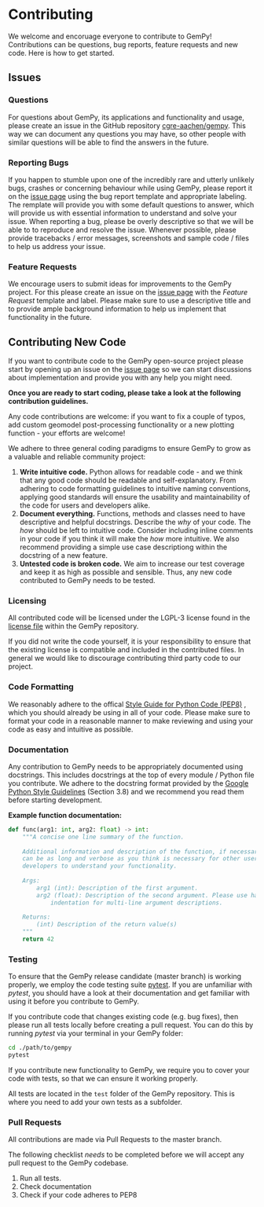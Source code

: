 # Contributing

We welcome and encoruage everyone to contribute to GemPy! 
Contributions can be questions, bug reports, feature requests and new code. 
Here is how to get started.

## Issues 

### Questions

For questions about GemPy, its applications and functionality and usage, please
create an issue in the GitHub repository 
[cgre-aachen/gempy](https://github.com/cgre-aachen/gempy). This way we can 
document any questions you may have, so other people with similar questions 
will be able to find the answers in the future.

### Reporting Bugs

If you happen to stumble upon one of the incredibly rare and utterly unlikely
bugs, crashes or concerning behaviour while using GemPy, please report it on 
the [issue page](https://github.com/cgre-aachen/gempy/issues) using the bug 
report template and appropriate labeling. The remplate will provide you with 
some default questions to answer, which will provide us with essential 
information to understand and solve your issue. When reporting a bug, please be 
overly descriptive so that we will be able to to reproduce and resolve the issue. 
Whenever possible, please provide tracebacks / error messages, screenshots and
sample code / files to help us address your issue.

### Feature Requests

We encourage users to submit ideas for improvements to the GemPy project. For
this please create an issue on the
 [issue page](https://github.com/cgre-aachen/gempy/issues) with the *Feature 
 Request* template and label. Please make sure to use a descriptive title and to
 provide ample background information to help us implement that functionality
 in the future.

## Contributing New Code

If you want to contribute code to the GemPy open-source project please start by
opening up an issue on the [issue page](https://github.com/cgre-aachen/gempy/issues)
so we can start discussions about implementation and provide you with any help 
you might need. 

**Once you are ready to start coding, please take a look at the following 
contribution guidelines.**

Any code contributions are welcome: if you want to fix a couple of typos, add
custom geomodel post-processing functionality or a new plotting function - your
efforts are welcome! 

We adhere to three general coding paradigms to ensure GemPy to grow as a valuable
and reliable community project:

1. **Write intuitive code.** Python allows for readable code - and we think that
any good code should be readable and self-explanatory. From adhering to code
formatting guidelines to intuitive naming conventions, applying good standards
will ensure the usability and maintainability of the code for users and 
developers alike.
2. **Document everything.** Functions, methods and classes need to have 
descriptive and helpful docstrings. Describe the *why* of your code. The *how*
should be left to intuitive code. Consider including inline comments in your 
code if you think it will make the *how* more intuitive. We also recommend 
providing a simple use case descriptiong within the docstring of a new feature.
3. **Untested code is broken code.** We aim to increase our test coverage and
keep it as high as possible and sensible. Thus, any new code contributed to 
GemPy needs to be tested.

### Licensing

All contributed code will be licensed under the LGPL-3 license found in the
[license file](https://github.com/cgre-aachen/gempy/blob/master/LICENSE) within
the GemPy repository.

If you did not write the code yourself, it is your responsibility to
ensure that the existing license is compatible and included in the contributed
files. In general we would like to discourage contributing third party code to
our project.

### Code Formatting

We reasonably adhere to the offical
 [Style Guide for Python Code (PEP8)](https://www.python.org/dev/peps/pep-0008/)
, which you should already be using in all of your code. Please make sure to 
format your code in a reasonable manner to make reviewing and using your code
as easy and intuitive as possible.

### Documentation

Any contribution to GemPy needs to be appropriately documented using docstrings.
This includes docstrings at the top of every module / Python file you contribute.
We adhere to the docstring format provided by the 
[Google Python Style Guidelines](https://github.com/cgre-aachen/gempy/issues) 
(Section 3.8) and we recommend you read them before starting development.

**Example function documentation:**
```python
def func(arg1: int, arg2: float) -> int:
    """A concise one line summary of the function.
    
    Additional information and description of the function, if necessary. This
    can be as long and verbose as you think is necessary for other users and 
    developers to understand your functionality.
    
    Args:
        arg1 (int): Description of the first argument.
        arg2 (float): Description of the second argument. Please use hanging 
            indentation for multi-line argument descriptions.
    
    Returns:
        (int) Description of the return value(s)
    """
    return 42
```

### Testing

To ensure that the GemPy release candidate (master branch) is working properly, 
we employ the code testing suite [pytest](https://docs.pytest.org/). If you are
unfamiliar with *pytest*, you should have a look at their documentation and get
familiar with using it before you contribute to GemPy.

If you contribute code that changes existing code (e.g. bug fixes), then please
run all tests locally before creating a pull request. You can do this by running
*pytest* via your terminal in your GemPy folder:

```bash
cd ./path/to/gempy
pytest
```

If you contribute new functionality to GemPy, we require you to cover your code
with tests, so that we can ensure it working properly.

All tests are located in the `test` folder of the GemPy repository. This is where
you need to add your own tests as a subfolder. 

### Pull Requests

All contributions are made via Pull Requests to the master branch.

The following checklist *needs* to be completed before we will accept any pull
request to the GemPy codebase. 

1. Run all tests.
2. Check documentation
3. Check if your code adheres to PEP8
